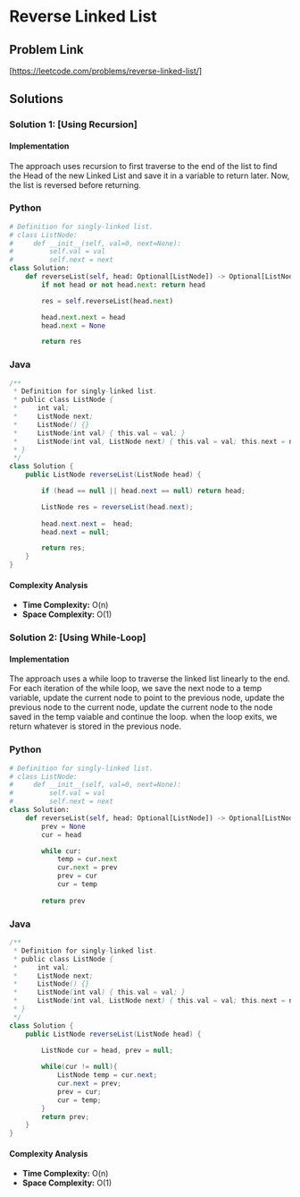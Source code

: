 # Reverse Linked List

## Problem Link

[https://leetcode.com/problems/reverse-linked-list/]

## Solutions

### Solution 1: [Using Recursion]

#### Implementation

The approach uses recursion to first traverse to the end of the list to find the Head of the new Linked List and save it in a variable to return later. Now, the list is reversed before returning.

### Python

```python
# Definition for singly-linked list.
# class ListNode:
#     def __init__(self, val=0, next=None):
#         self.val = val
#         self.next = next
class Solution:
    def reverseList(self, head: Optional[ListNode]) -> Optional[ListNode]:
        if not head or not head.next: return head

        res = self.reverseList(head.next)

        head.next.next = head
        head.next = None

        return res
```

### Java

```java
/**
 * Definition for singly-linked list.
 * public class ListNode {
 *     int val;
 *     ListNode next;
 *     ListNode() {}
 *     ListNode(int val) { this.val = val; }
 *     ListNode(int val, ListNode next) { this.val = val; this.next = next; }
 * }
 */
class Solution {
    public ListNode reverseList(ListNode head) {

        if (head == null || head.next == null) return head;

        ListNode res = reverseList(head.next);
        
        head.next.next =  head;
        head.next = null;

        return res;   
    }
}
```

#### Complexity Analysis

- **Time Complexity:** O(n)
- **Space Complexity:** O(1)


### Solution 2: [Using While-Loop]

#### Implementation

The approach uses a while loop to traverse the linked list linearly to the end. For each iteration of the while loop, we save the next node to a temp variable, update the current node to point to the previous node, update the previous node to the current node, update the current node to the node saved in the temp vaiable and continue the loop. when the loop exits, we return whatever is stored in the previous node.

### Python

```python
# Definition for singly-linked list.
# class ListNode:
#     def __init__(self, val=0, next=None):
#         self.val = val
#         self.next = next
class Solution:
    def reverseList(self, head: Optional[ListNode]) -> Optional[ListNode]:
        prev = None
        cur = head

        while cur:
            temp = cur.next
            cur.next = prev
            prev = cur
            cur = temp
        
        return prev
```

### Java

```java
/**
 * Definition for singly-linked list.
 * public class ListNode {
 *     int val;
 *     ListNode next;
 *     ListNode() {}
 *     ListNode(int val) { this.val = val; }
 *     ListNode(int val, ListNode next) { this.val = val; this.next = next; }
 * }
 */
class Solution {
    public ListNode reverseList(ListNode head) {

        ListNode cur = head, prev = null;
        
        while(cur != null){
            ListNode temp = cur.next;
            cur.next = prev;
            prev = cur;
            cur = temp;
        }
        return prev;
    }
}

```

#### Complexity Analysis

- **Time Complexity:** O(n)
- **Space Complexity:** O(1)

